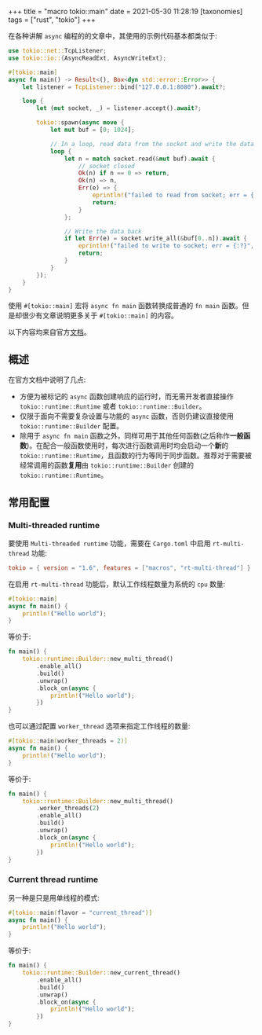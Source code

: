 +++
title = "macro tokio::main"
date = 2021-05-30 11:28:19
[taxonomies]
tags = ["rust", "tokio"]
+++

在各种讲解 `async` 编程的的文章中，其使用的示例代码基本都类似于:

``` rust
use tokio::net::TcpListener;
use tokio::io::{AsyncReadExt, AsyncWriteExt};

#[tokio::main]
async fn main() -> Result<(), Box<dyn std::error::Error>> {
    let listener = TcpListener::bind("127.0.0.1:8080").await?;

    loop {
        let (mut socket, _) = listener.accept().await?;

        tokio::spawn(async move {
            let mut buf = [0; 1024];

            // In a loop, read data from the socket and write the data back.
            loop {
                let n = match socket.read(&mut buf).await {
                    // socket closed
                    Ok(n) if n == 0 => return,
                    Ok(n) => n,
                    Err(e) => {
                        eprintln!("failed to read from socket; err = {:?}", e);
                        return;
                    }
                };

                // Write the data back
                if let Err(e) = socket.write_all(&buf[0..n]).await {
                    eprintln!("failed to write to socket; err = {:?}", e);
                    return;
                }
            }
        });
    }
}
```

使用 `#[tokio::main]` 宏将 `async fn main` 函数转换成普通的 `fn main` 函数。但是却很少有文章说明更多关于 `#[tokio::main]` 的内容。

以下内容均来自官方[文档](https://docs.rs/tokio/1.6.1/tokio/attr.main.html)。

## 概述

在官方文档中说明了几点:

* 方便为被标记的 `async` 函数创建响应的运行时，而无需开发者直接操作 `tokio::runtime::Runtime` 或者 `tokio::runtime::Builder`。
* 仅限于面向不需要复杂设置与功能的 `async` 函数，否则仍建议直接使用 `tokio::runtime::Builder` 配置。
* 除用于 `async fn main` 函数之外，同样可用于其他任何函数(之后称作**一般函数**)。在配合一般函数使用时，每次进行函数调用时均会启动一个**新**的 `tokio::runtime::Runtime`，且函数的行为等同于同步函数。推荐对于需要被经常调用的函数**复用**由 `tokio::runtime::Builder` 创建的 `tokio::runtime::Runtime`。

## 常用配置

### Multi-threaded runtime

要使用 `Multi-threaded runtime` 功能，需要在 `Cargo.toml` 中启用 `rt-multi-thread` 功能:

``` toml
tokio = { version = "1.6", features = ["macros", "rt-multi-thread"] }
```

在启用 `rt-multi-thread` 功能后，默认工作线程数量为系统的 `cpu` 数量:

``` rust
#[tokio::main]
async fn main() {
    println!("Hello world");
}
```

等价于:

``` rust
fn main() {
    tokio::runtime::Builder::new_multi_thread()
        .enable_all()
        .build()
        .unwrap()
        .block_on(async {
            println!("Hello world");
        })
}
```

也可以通过配置 `worker_thread` 选项来指定工作线程的数量:

``` rust
#[tokio::main(worker_threads = 2)]
async fn main() {
    println!("Hello world");
}
```

等价于:

``` rust
fn main() {
    tokio::runtime::Builder::new_multi_thread()
        .worker_threads(2)
        .enable_all()
        .build()
        .unwrap()
        .block_on(async {
            println!("Hello world");
        })
}
```

### Current thread runtime

另一种是只是用单线程的模式:

``` rust
#[tokio::main(flavor = "current_thread")]
async fn main() {
    println!("Hello world");
}
```

等价于:

``` rust
fn main() {
    tokio::runtime::Builder::new_current_thread()
        .enable_all()
        .build()
        .unwrap()
        .block_on(async {
            println!("Hello world");
        })
}
```
